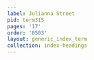 ```yaml
---
label: Julianna Street
pid: term315
pages: '17'
order: '0503'
layout: generic_index_term
collection: index-headings
---
```

